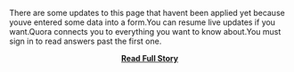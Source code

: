 <p>There are some updates to this page that havent been applied yet because youve entered some data into a form.You can resume live updates if you want.Quora connects you to everything you want to know about.You must sign in to read answers past the first one.</p>
<center><p><a href="http://www.quora.com/Backend-as-a-Service" style='padding:25px; font-sze:18px; font-weight: bold;'>Read Full Story</a></p></center>
